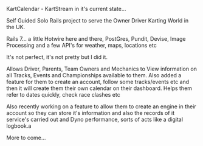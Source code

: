KartCalendar - KartStream in it's current state...

Self Guided Solo Rails project to serve the Owner Driver Karting World in the UK.

Rails 7... a little Hotwire here and there, PostGres, Pundit, Devise, Image Processing and a few API's for weather, maps, locations etc

It's not perfect, it's not pretty but I did it.

Allows Driver, Parents, Team Owners and Mechanics to View information on all Tracks, Events and Championships available to them. Also added a feature for them to create an account, follow some tracks/events etc and then it will create them their own calendar on their dashboard. Helps them refer to dates quickly, check race clashes etc

Also recently working on a feature to allow them to create an engine in their account so they can store it's information and also the records of it service's carried out and Dyno performance, sorts of acts like a digital logbook.a

More to come...